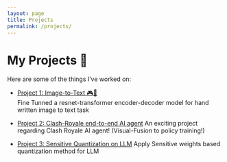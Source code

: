 ```yaml
---
layout: page
title: Projects
permalink: /projects/
---
```


# My Projects 🚀

Here are some of the things I’ve worked on:

- <i class="fas fa-microchip"></i> [Project 1: Image-to-Text 🎮🤖](/projects/project1.md)  
  Fine Tunned a resnet-transformer encoder-decoder model for hand written image to text task

- <i class="fas fa-microchip"></i> [Project 2: Clash-Royale end-to-end AI agent](/projects/project2.html)
An exciting project regarding Clash Royale AI agent! (Visual-Fusion to policy training!)

- <i class="fas fa-microchip"></i> [Project 3: Sensitive Quantization on LLM](/projects/project3.html)
  Apply Sensitive weights based quantization method for LLM
